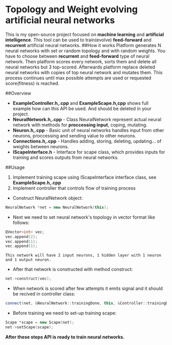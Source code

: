 Topology and Weight evolving artificial neural networks
=======
This is my open-source project focused on **machine learning** and **artificial intelligence**.
This tool can be used to train(evolve) **feed-forward** and **recurrent** artificial neural networks.
##How it works
Platform generates N neural networks with set or random topology and with random weights. You have to choose between
**recurrent** and **feed-forward** type of neural network. Then platform scores every network, sorts them and delete
all neural networks but 3 top-scored. Afterwards platform replace deleted neural networks with copies of top neural network
and mutates them. This process continues until max possible attempts are used or requested score(fitness) is reached.

##Overview
* **ExampleController.h,.cpp** and **ExampleScape.h,cpp** shows full example how can this API be used. And should be deleted in your project.
* **NeuralNetwork.h,.cpp** - Class NeuralNetwork represent actual neural network with methods for **proccessing input**, coping, mutating.
* **Neuron.h,.cpp** - Basic unit of neural networks handles input from other neurons, proccessing and sending value to other neurons.
* **Connections.h,.cpp** - Handles adding, storing, deleting, updating... of weights between neurons.
* **IScapeInterface.h** - Interface for scape class, which provides inputs for training and scores outputs from neural networks.

##Usage
1. Implement training scape using IScapeInterface interface class, see **ExampleScape.h,.cpp**
2. Implement controller that controls flow of training process

* Construct NeuralNetwork object:
```C++
NeuralNetwork *net = new NeuralNetwork(this);
```
* Next we need to set neural network's topology in vector format like follows:
```C++
QVector<int> vec;
vec.append(2);
vec.append(1);
vec.append(1);
```
    This network will have 2 input neurons, 1 hidden layer with 1 neuron and 1 output neuron.

* After that network is constructed with method construct:
```C++
net->construct(vec);
```
* When network is scored after few attempts it emits signal and it should be recived in controller class:
```C++
connect(net, &NeuralNetwork::trainingDone, this, &Controller::trainingDone, Qt::QueuedConnection);
```
* Before training we need to set-up training scape:
```C++
Scape *scape = new Scape(net);
net->setScape(scape);
```
**After these steps API is ready to train neural networks.**
